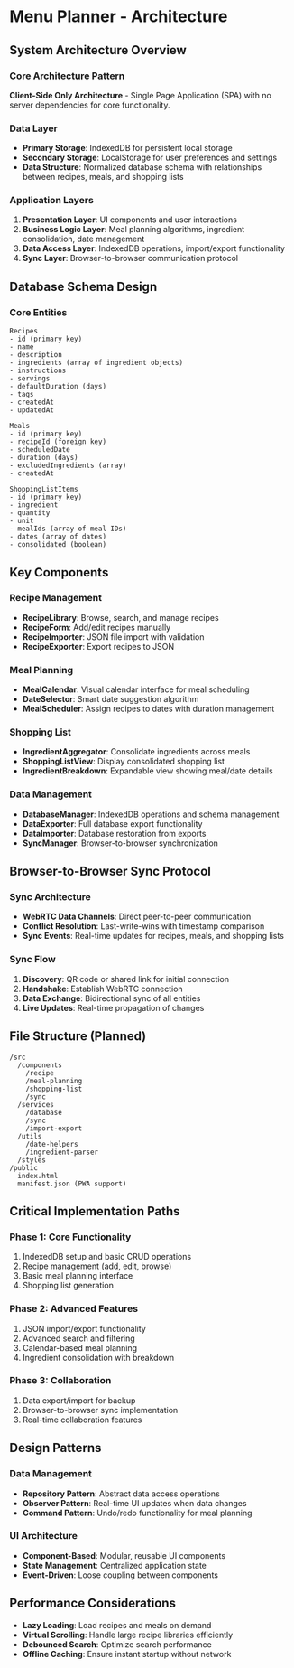 # Menu Planner - Architecture

## System Architecture Overview

### Core Architecture Pattern
**Client-Side Only Architecture** - Single Page Application (SPA) with no server dependencies for core functionality.

### Data Layer
- **Primary Storage**: IndexedDB for persistent local storage
- **Secondary Storage**: LocalStorage for user preferences and settings
- **Data Structure**: Normalized database schema with relationships between recipes, meals, and shopping lists

### Application Layers
1. **Presentation Layer**: UI components and user interactions
2. **Business Logic Layer**: Meal planning algorithms, ingredient consolidation, date management
3. **Data Access Layer**: IndexedDB operations, import/export functionality
4. **Sync Layer**: Browser-to-browser communication protocol

## Database Schema Design

### Core Entities
```
Recipes
- id (primary key)
- name
- description
- ingredients (array of ingredient objects)
- instructions
- servings
- defaultDuration (days)
- tags
- createdAt
- updatedAt

Meals
- id (primary key)
- recipeId (foreign key)
- scheduledDate
- duration (days)
- excludedIngredients (array)
- createdAt

ShoppingListItems
- id (primary key)
- ingredient
- quantity
- unit
- mealIds (array of meal IDs)
- dates (array of dates)
- consolidated (boolean)
```

## Key Components

### Recipe Management
- **RecipeLibrary**: Browse, search, and manage recipes
- **RecipeForm**: Add/edit recipes manually
- **RecipeImporter**: JSON file import with validation
- **RecipeExporter**: Export recipes to JSON

### Meal Planning
- **MealCalendar**: Visual calendar interface for meal scheduling
- **DateSelector**: Smart date suggestion algorithm
- **MealScheduler**: Assign recipes to dates with duration management

### Shopping List
- **IngredientAggregator**: Consolidate ingredients across meals
- **ShoppingListView**: Display consolidated shopping list
- **IngredientBreakdown**: Expandable view showing meal/date details

### Data Management
- **DatabaseManager**: IndexedDB operations and schema management
- **DataExporter**: Full database export functionality
- **DataImporter**: Database restoration from exports
- **SyncManager**: Browser-to-browser synchronization

## Browser-to-Browser Sync Protocol

### Sync Architecture
- **WebRTC Data Channels**: Direct peer-to-peer communication
- **Conflict Resolution**: Last-write-wins with timestamp comparison
- **Sync Events**: Real-time updates for recipes, meals, and shopping lists

### Sync Flow
1. **Discovery**: QR code or shared link for initial connection
2. **Handshake**: Establish WebRTC connection
3. **Data Exchange**: Bidirectional sync of all entities
4. **Live Updates**: Real-time propagation of changes

## File Structure (Planned)
```
/src
  /components
    /recipe
    /meal-planning
    /shopping-list
    /sync
  /services
    /database
    /sync
    /import-export
  /utils
    /date-helpers
    /ingredient-parser
  /styles
/public
  index.html
  manifest.json (PWA support)
```

## Critical Implementation Paths

### Phase 1: Core Functionality
1. IndexedDB setup and basic CRUD operations
2. Recipe management (add, edit, browse)
3. Basic meal planning interface
4. Shopping list generation

### Phase 2: Advanced Features
1. JSON import/export functionality
2. Advanced search and filtering
3. Calendar-based meal planning
4. Ingredient consolidation with breakdown

### Phase 3: Collaboration
1. Data export/import for backup
2. Browser-to-browser sync implementation
3. Real-time collaboration features

## Design Patterns

### Data Management
- **Repository Pattern**: Abstract data access operations
- **Observer Pattern**: Real-time UI updates when data changes
- **Command Pattern**: Undo/redo functionality for meal planning

### UI Architecture
- **Component-Based**: Modular, reusable UI components
- **State Management**: Centralized application state
- **Event-Driven**: Loose coupling between components

## Performance Considerations
- **Lazy Loading**: Load recipes and meals on demand
- **Virtual Scrolling**: Handle large recipe libraries efficiently
- **Debounced Search**: Optimize search performance
- **Offline Caching**: Ensure instant startup without network